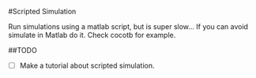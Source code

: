 #Scripted Simulation

Run simulations using a matlab script, but is super slow...
If you can avoid simulate in Matlab do it. Check cocotb for example.

##TODO
- [ ] Make a tutorial about scripted simulation.
